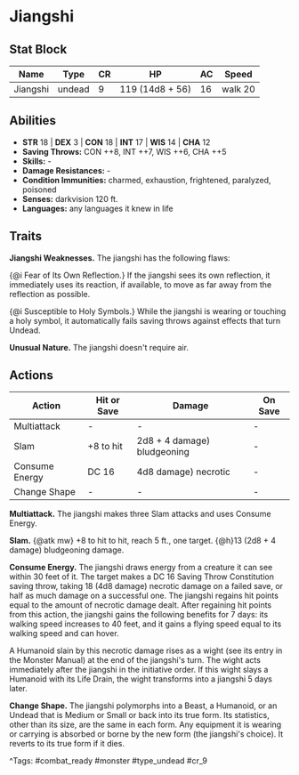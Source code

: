# Jiangshi

## Stat Block

| Name | Type | CR | HP | AC | Speed |
|------|------|----|----|----|-------|
| Jiangshi | undead | 9 | 119 (14d8 + 56) | 16 | walk 20 |

## Abilities

- **STR** 18 | **DEX** 3 | **CON** 18 | **INT** 17 | **WIS** 14 | **CHA** 12
- **Saving Throws:** CON ++8, INT ++7, WIS ++6, CHA ++5  
- **Skills:** -  
- **Damage Resistances:** -  
- **Condition Immunities:** charmed, exhaustion, frightened, paralyzed, poisoned  
- **Senses:** darkvision 120 ft.  
- **Languages:** any languages it knew in life

## Traits

**Jiangshi Weaknesses.** The jiangshi has the following flaws:

{@i Fear of Its Own Reflection.} If the jiangshi sees its own reflection, it immediately uses its reaction, if available, to move as far away from the reflection as possible.

{@i Susceptible to Holy Symbols.} While the jiangshi is wearing or touching a holy symbol, it automatically fails saving throws against effects that turn Undead.

**Unusual Nature.** The jiangshi doesn't require air.


## Actions

| Action | Hit or Save | Damage | On Save |
|--------|--------------|--------|----------|
| Multiattack | - | - | - |
| Slam | +8 to hit | 2d8 + 4 damage) bludgeoning | - |
| Consume Energy | DC 16 | 4d8 damage) necrotic | - |
| Change Shape | - | - | - |

**Multiattack.** The jiangshi makes three Slam attacks and uses Consume Energy.

**Slam.** {@atk mw} +8 to hit to hit, reach 5 ft., one target. {@h}13 (2d8 + 4 damage) bludgeoning damage.

**Consume Energy.** The jiangshi draws energy from a creature it can see within 30 feet of it. The target makes a DC 16 Saving Throw Constitution saving throw, taking 18 (4d8 damage) necrotic damage on a failed save, or half as much damage on a successful one. The jiangshi regains hit points equal to the amount of necrotic damage dealt. After regaining hit points from this action, the jiangshi gains the following benefits for 7 days: its walking speed increases to 40 feet, and it gains a flying speed equal to its walking speed and can hover.

A Humanoid slain by this necrotic damage rises as a wight (see its entry in the Monster Manual) at the end of the jiangshi's turn. The wight acts immediately after the jiangshi in the initiative order. If this wight slays a Humanoid with its Life Drain, the wight transforms into a jiangshi 5 days later.

**Change Shape.** The jiangshi polymorphs into a Beast, a Humanoid, or an Undead that is Medium or Small or back into its true form. Its statistics, other than its size, are the same in each form. Any equipment it is wearing or carrying is absorbed or borne by the new form (the jiangshi's choice). It reverts to its true form if it dies.


^Tags: #combat_ready #monster #type_undead #cr_9